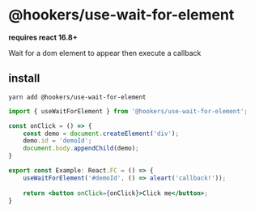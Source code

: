 # @hookers/use-wait-for-element

__requires react 16.8+__

Wait for a dom element to appear then execute a callback

## install

```shell
yarn add @hookers/use-wait-for-element
```

```jsx
import { useWaitForElement } from '@hookers/use-wait-for-element';

const onClick = () => {
    const demo = document.createElement('div');
    demo.id = 'demoId';
    document.body.appendChild(demo);
}

export const Example: React.FC = () => {
    useWaitForElement('#demoId', () => aleart('callback!'));
    
    return <button onClick={onClick}>Click me</button>;
}
```
